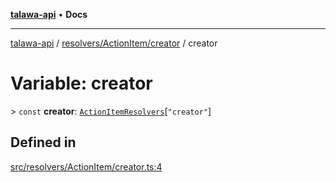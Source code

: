 [**talawa-api**](../../../../README.md) • **Docs**

***

[talawa-api](../../../../modules.md) / [resolvers/ActionItem/creator](../README.md) / creator

# Variable: creator

\> `const` **creator**: [`ActionItemResolvers`](../../../../types/generatedGraphQLTypes/type-aliases/ActionItemResolvers.md)\[`"creator"`\]

## Defined in

[src/resolvers/ActionItem/creator.ts:4](https://github.com/PalisadoesFoundation/talawa-api/blob/2f8fb6988cd34004fbbf76550c8eef691b861a19/src/resolvers/ActionItem/creator.ts#L4)
